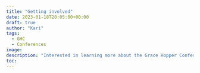 ```yaml
---
title: "Getting involved"
date: 2023-01-18T20:05:00+00:00
draft: true
author: "Kari"
tags:
  - GHC
  - Conferences
image: 
description: "Interested in learning more about the Grace Hopper Conference? Join me as I discuss my experience as an attendee in 2022, and incoming scholarship coordinator."
toc: 
---
```


